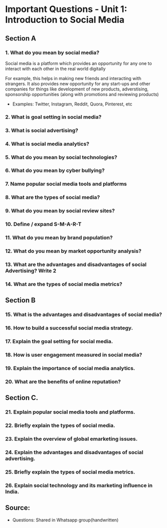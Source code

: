 # Important Questions - Unit 1: Introduction to Social Media

## Section A

### 1. What do you mean by social media?
Social media is a platform which provides an opportunity for any one to interact with each other in the real world digitally

For example, this helps in making new friends and interacting with strangers. It also provides new opportunity for any start-ups and other companies for things like development of new products, adverstising, sponsorship opportunities (along with promotions and reviewing products)

- Examples: Twitter, Instagram, Reddit, Quora, Pinterest, etc
### 2. What is goal setting in social media?

### 3. What is social advertising?

### 4. What is social media analytics?

### 5. What do you mean by social technologies?

### 6. What do you mean by cyber bullying?

### 7. Name popular social media tools and platforms

### 8. What are the types of social media?

### 9. What do you mean by social review sites?

### 10. Define / expand S-M-A-R-T

### 11. What do you mean by brand population?

### 12. What do you mean by market opportunity analysis?

### 13. What are the advantages and disadvantages of social Advertising? Write 2

### 14. What are the types of social media metrics?

## Section B

### 15. What is the advantages and disadvantages of social media?

### 16. How to build a successful social media strategy.

### 17. Explain the goal setting for social media.

### 18. How is user engagement measured in social media?

### 19. Explain the importance of social media analytics.

### 20. What are the benefits of online reputation?

## Section C.

### 21. Explain popular social media tools and platforms.

### 22. Briefly explain the types of social media.

### 23. Explain the overview of global emarketing issues.

### 24. Explain the advantages and disadvantages of social advertising.

### 25. Briefly explain the types of social media metrics.

### 26. Explain social technology and its marketing influence in India.

## Source:
- Questions: Shared in Whatsapp group(handwritten)